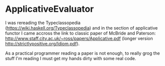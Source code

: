 # ApplicativeEvaluator

I was rereading the Typeclassopedia (https://wiki.haskell.org/Typeclassopedia) and in the section of applicative functor I came accross the link to classic paper of McBride and Paterson: http://www.staff.city.ac.uk/~ross/papers/Applicative.pdf
(longer version http://strictlypositive.org/Idiom.pdf).

As a practical programmer reading a paper is not enough, to really grog the stuff I'm reading I must get my hands dirty with some real code.
